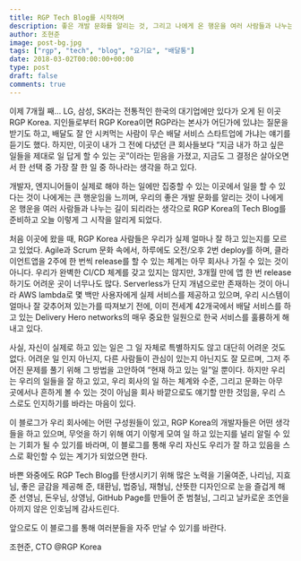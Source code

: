 ```yaml
---
title: RGP Tech Blog를 시작하며
description: 좋은 개발 문화를 알리는 것, 그리고 나에게 온 행운을 여러 사람들과 나누는 길이라는 믿음
author: 조현준
image: post-bg.jpg
tags: ["rgp", "tech", "blog", "요기요", "배달통"]
date: 2018-03-02T00:00:00+00:00
type: post
draft: false
comments: true
---
```


이제 7개월 째... LG, 삼성, SK라는 전통적인 한국의 대기업에만 있다가 오게 된 이곳 RGP Korea.  지인들로부터 RGP Korea이면 RGP라는 본사가 어딘가에 있냐는 질문을 받기도 하고, 배달도 잘 안 시켜먹는 사람이 무슨 배달 서비스 스타트업에 가냐는 얘기를 듣기도 했다.  하지만, 이곳이 내가 그 전에 다녔던 큰 회사들보다 “지금 내가 하고 싶은 일들을 제대로 일 답게 할 수 있는 곳”이라는 믿음을 가졌고, 지금도 그 결정은 살아오면서 한 선택 중 가장 잘 한 일 중 하나라는 생각을 하고 있다.  

개발자, 엔지니어들이 실제로 해야 하는 일에만 집중할 수 있는 이곳에서 일을 할 수 있다는 것이 나에게는 큰 행운임을 느끼며, 우리의 좋은 개발 문화를 알리는 것이 나에게 온 행운을 여러 사람들과 나누는 길이 되리라는 생각으로 RGP Korea의 Tech Blog를 준비하고 오늘 이렇게 그 시작을 알리게 되었다.    

처음 이곳에 왔을 때, RGP Korea 사람들은 우리가 실제 얼마나 잘 하고 있는지를 모르고 있었다.  Agile과 Scrum 문화 속에서, 하루에도 오전/오후 2번 deploy를 하며, 클라이언트앱을 2주에 한 번씩 release를 할 수 있는 체계는 아무 회사나 가질 수 있는 것이 아니다.  우리가 완벽한 CI/CD 체계를 갖고 있지는 않지만, 3개월 만에 앱 한 번 release 하기도 어려운 곳이 너무나도 많다.  Serverless가 단지 개념으로만 존재하는 것이 아니라 AWS lambda로 몇 백만 사용자에게 실제 서비스를 제공하고 있으며, 우리 시스템이 얼마나 잘 갖추어져 있는가를 따져보기 전에, 이미 전세계 42개국에서 배달 서비스를 하고 있는 Delivery Hero networks의 매우 중요한 일원으로 한국 서비스를 훌륭하게 해 내고 있다.  

사실, 자신이 실제로 하고 있는 일은 그 일 자체로 특별하지도 않고 대단히 어려운 것도 없다.  어려운 일 인지 아닌지, 다른 사람들이 관심이 있는지 아닌지도 잘 모르며, 그저 주어진 문제를 풀기 위해 그 방법을 고안하여 “현재 하고 있는 일”일 뿐이다.  하지만 우리는 우리의 일들을 잘 하고 있고, 우리 회사의 일 하는 체계와 수준, 그리고 문화는 아무 곳에서나 흔하게 볼 수 있는 것이 아님을 회사 바깥으로도 얘기할 만한 것임을, 우리 스스로도 인지하기를 바라는 마음이 있다.

이 블로그가 우리 회사에는 어떤 구성원들이 있고, RGP Korea의 개발자들은 어떤 생각들을 하고 있으며, 무엇을 하기 위해 여기 이렇게 모여 일 하고 있는지를 널리 알릴 수 있는 기회가 될 수 있기를 바라며, 이 블로그를 통해 우리 자신도 우리가 잘 하고 있음을 스스로 확인할 수 있는 계기가 되었으면 한다.

바쁜 와중에도 RGP Tech Blog를 탄생시키기 위해 많은 노력을 기울여준, 나리님, 지효님, 좋은 글감을 제공해 준, 태환님, 법중님, 재형님, 산뜻한 디자인으로 눈을 즐겁게 해 준 선영님, 돈우님, 상영님, GitHub Page를 만들어 준 범철님, 그리고 날카로운 조언을 아끼지 않은 인호님께 감사드린다.

앞으로도 이 블로그를 통해 여러분들을 자주 만날 수 있기를 바란다.

조현준, CTO @RGP Korea
